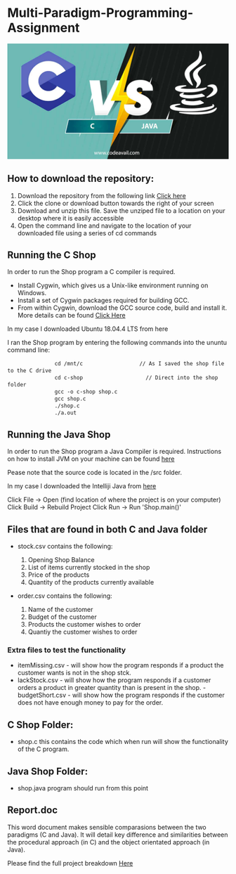# Multi-Paradigm-Programming-Assignment

  <img src="imagejpg.jpg" alt="CvsJava"/>

## How to download the repository:

1. Download the repository from the following link <a href=https://github.com/Roisin-Fallon/Multi-Paradigm-Programming-Assignment>Click here</a>  
2. Click the clone or download button towards the right of your screen
3. Download and unzip this file. Save the unziped file to a location on your desktop where it is easily accessible
4. Open the command line and navigate to the location of your downloaded file using a series of cd commands 


## Running the C Shop

In order to run the Shop program a C compiler is required.
  - Install Cygwin, which gives us a Unix-like environment running on Windows.
  - Install a set of Cygwin packages required for building GCC.
  - From within Cygwin, download the GCC source code, build and install it.
 More details can be found <a href=https://preshing.com/20141108/how-to-install-the-latest-gcc-on-windows/> Click Here </a>
 
 In my case I downloaded Ubuntu 18.04.4 LTS from <a hef=https://ubuntu.com/download/desktop> here</a>
 
 I ran the Shop program by entering the following commands into the  ununtu command line:
 
                   cd /mnt/c                  // As I saved the shop file to the C drive
                   cd c-shop                    // Direct into the shop folder
                   gcc -o c-shop shop.c         
                   gcc shop.c  
                   ./shop.c   
                   ./a.out  

## Running the Java Shop

In order to run the Shop program a Java Compiler is required. 
Instructions on how to install JVM on your machine can be found <a href=https://www.quora.com/How-do-I-install-Java-JVM-on-a-machine> here</a>

Pease note that the source code is located in the /src folder. 

In my case I downloaded the Intelliji Java from <a href=https://www.jetbrains.com/idea/>here</a>

Click File -> Open (find location of where the project is on your computer)
Click Build -> Rebuild Project
Click Run -> Run 'Shop.main()'

## Files that are found in both C and Java folder

  - stock.csv contains the following:
  
     1. Opening Shop Balance
     2. List of items currently stocked in the shop
     3. Price of the products
     4. Quantity of the products currently available
           
  - order.csv contains the following:
  
      1. Name of the customer 
      2. Budget of the customer 
      3. Products the customer wishes to order
      4.  Quantiy the customer wishes to order
            
 ### Extra files to test the functionality
  
   - itemMissing.csv - will show how the program responds if a product the customer wants is not in the shop stck.
   - lackStock.csv - will show how the program responds if a customer orders a product in greater quantity than is present in the shop.
    - budgetShort.csv - will show how the program responds if the customer does not have enough money to pay for the order.
         
## C Shop Folder:

  - shop.c  this contains the code which when run will show the functionality of the C program. 

## Java Shop Folder:
  - shop.java  program should run from this point 

## Report.doc

This word document makes sensible comparasions between the two paradigms (C and Java). It will detail key difference and similarities between the procedural approach (in C) and the object orientated approach (in Java).  

Please find the full project breakdown <a href=https://github.com/Roisin-Fallon/Multi-Paradigm-Programming-Assignment/blob/master/Assignment%201%20-%20Shop.pdf>Here</a>

